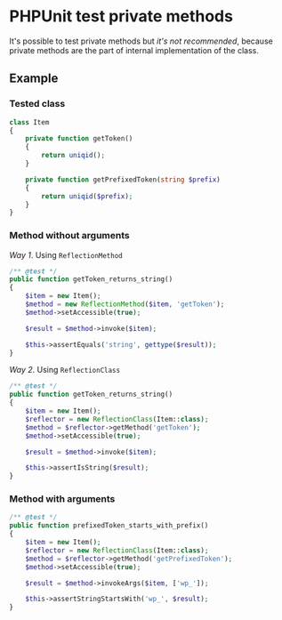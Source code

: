 # PHPUnit test private methods

It's possible to test private methods but *it's not recommended*, because private methods are the part of internal implementation of the class.

## Example

### Tested class

```php
class Item
{
    private function getToken()
    {
        return uniqid();
    }

    private function getPrefixedToken(string $prefix)
    {
        return uniqid($prefix);
    }
}
```

### Method without arguments

*Way 1*. Using `ReflectionMethod`

```php
/** @test */
public function getToken_returns_string()
{
    $item = new Item();
    $method = new ReflectionMethod($item, 'getToken');
    $method->setAccessible(true);

    $result = $method->invoke($item);

    $this->assertEquals('string', gettype($result));
}
```

*Way 2*. Using `ReflectionClass`

```php
/** @test */
public function getToken_returns_string()
{
    $item = new Item();
    $reflector = new ReflectionClass(Item::class);
    $method = $reflector->getMethod('getToken');
    $method->setAccessible(true);

    $result = $method->invoke($item);

    $this->assertIsString($result);
}
```

### Method with arguments

```php
/** @test */
public function prefixedToken_starts_with_prefix()
{
    $item = new Item();
    $reflector = new ReflectionClass(Item::class);
    $method = $reflector->getMethod('getPrefixedToken');
    $method->setAccessible(true);

    $result = $method->invokeArgs($item, ['wp_']);

    $this->assertStringStartsWith('wp_', $result);
}
```
